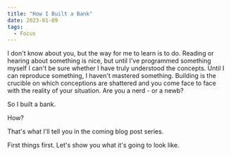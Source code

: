 ```yaml
---
title: "How I Built a Bank"
date: 2023-01-09
tags:
  - Focus
---
```


I don't know about you, but the way for me to learn is to do. Reading or hearing about something is nice, but until I've programmed something myself I can't be sure whether I have truly understood the concepts. Until I can reproduce something, I haven't mastered something. Building is the crucible on which conceptions are shattered and you come face to face with the reality of your situation. Are you a nerd - or a newb? 

So I built a bank. 

How?

That's what I'll tell you in the coming blog post series. 

First things first. Let's show you what it's going to look like. 

